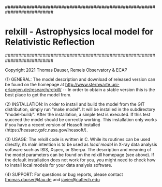 ##########################################################################
# relxill - Astrophysics local model for Relativistic Reflection 
##########################################################################

Copyright 2021 Thomas Dauser, Remeis Observatory & ECAP

(1) GENERAL: The model description and download of released version can be found on the homepage at 
http://www.sternwarte.uni-erlangen.de/research/relxill/  -- In order to obtain a stable version this
is the best place to get the model from.

(2) INSTALLATION: In order to install and build the model from the GIT distribution, simply run "make model". 
It will be installed in the subdirectory "model-build/". After the installation, a simple test is executed. If
this test succeed the model should be correctly working. This installation only works if you have a recent
version of Heasoft installed (https://heasarc.gsfc.nasa.gov/lheasoft/).

(3) USAGE: The relxill code is written in C. While its routines can be used directly, its main intention
is to be used as *local model* in X-ray data analysis software such as ISIS, Xspec, or Sherpa. The 
description and meaning of the model parameters can be found on the relxill homepage (see above). If the
default installation does not work for you, you might need to check how to install local models for your
data analysis software.

(4) SUPPORT: For questions or bug reports, please contact thomas.dauser@fau.de and javier@caltech.edu
